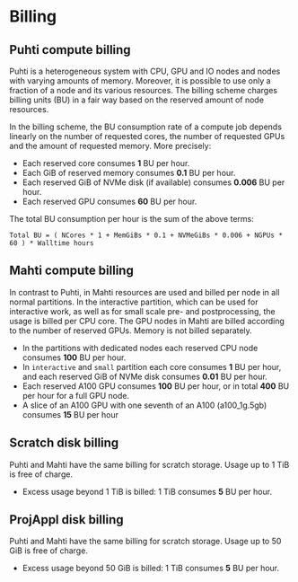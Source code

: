# Billing

## Puhti compute billing

Puhti is a heterogeneous system with CPU, GPU and IO nodes and nodes with
varying amounts of memory. Moreover, it is possible to use only a fraction of a
node and its various resources. The billing scheme charges billing units (BU)
in a fair way based on the reserved amount of node resources.

In the billing scheme, the BU consumption rate of a compute job depends
linearly on the number of requested cores, the number of requested GPUs and the
amount of requested memory. More precisely:

* Each reserved core consumes **1** BU per hour.
* Each GiB of reserved memory consumes **0.1** BU per hour.
* Each reserved GiB of NVMe disk (if available) consumes **0.006** BU per hour.
* Each reserved GPU consumes **60** BU per hour.

The total BU consumption per hour is the sum of the above terms:

```
Total BU = ( NCores * 1 + MemGiBs * 0.1 + NVMeGiBs * 0.006 + NGPUs * 60 ) * Walltime hours
```

## Mahti compute billing

In contrast to Puhti, in Mahti resources are used and billed per node in all
normal partitions. In the interactive partition, which can be used for
interactive work, as well as for small scale pre- and postprocessing, the usage
is billed per CPU core. The GPU nodes in Mahti are billed according to the number
of reserved GPUs. Memory is not billed separately.

* In the partitions with dedicated nodes each reserved CPU node consumes **100** BU per hour.
* In `interactive` and `small` partition each core consumes **1** BU per hour, and each reserved GiB of NVMe disk consumes **0.01** BU per hour.
* Each reserved A100 GPU consumes **100** BU per hour, or in total **400** BU per
  hour for a full GPU node.
* A slice of an A100 GPU with one seventh of an A100 (a100_1g.5gb) consumes **15** BU per hour 

## Scratch disk billing

Puhti and Mahti have the same billing for scratch storage. Usage up to 1 TiB is free of charge. 

* Excess usage beyond 1 TiB is billed: 1 TiB consumes **5** BU per hour.

## ProjAppl disk billing

Puhti and Mahti have the same billing for scratch storage. Usage up to 50 GiB is free of charge. 

* Excess usage beyond 50 GiB is billed: 1 TiB consumes **5** BU per hour.
